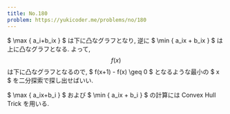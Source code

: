 ```yaml
---
title: No.180
problem: https://yukicoder.me/problems/no/180
---
```

$ \max \{ a_i+b_ix \} $ は下に凸なグラフとなり, 逆に $ \min \{ a_ix + b_ix } $ は上に凸なグラフとなる. よって, $$ f(x) $$ は下に凸なグラフとなるので, $ f(x+1) - f(x) \geq 0 $ となるような最小の $ x $ を二分探索で探し出せばいい.

$ \max \{ a_ix+b_i \} $ および $ \min \{ a_ix + b_i } $ の計算には Convex Hull Trick を用いる.
